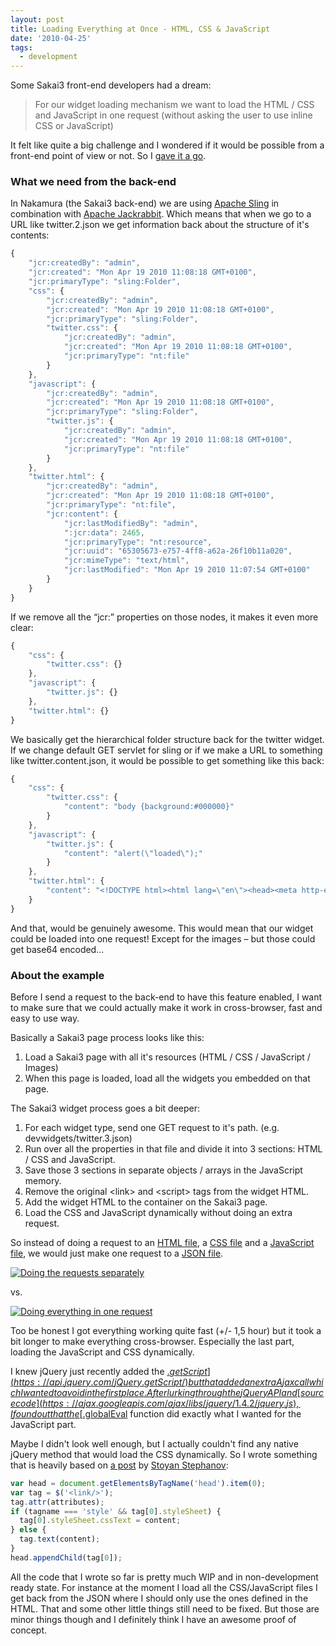 ```yaml
---
layout: post
title: Loading Everything at Once - HTML, CSS & JavaScript
date: '2010-04-25'
tags:
  - development
---
```


Some Sakai3 front-end developers had a dream:

> For our widget loading mechanism we want to load the HTML / CSS and JavaScript in one request (without asking the user to use inline CSS or JavaScript)

It felt like quite a big challenge and I wondered if it would be possible from a front-end point of view or not. So I [gave it a go](https://christianvuerings.github.io/everythingatonce/).

### What we need from the back-end

In Nakamura (the Sakai3 back-end) we are using [Apache Sling](https://sling.apache.org/site/index.html) in combination with [Apache Jackrabbit](https://jackrabbit.apache.org/). Which means that when we go to a URL like twitter.2.json we get information back about the structure of it's contents:

```js
{
    "jcr:createdBy": "admin",
    "jcr:created": "Mon Apr 19 2010 11:08:18 GMT+0100",
    "jcr:primaryType": "sling:Folder",
    "css": {
        "jcr:createdBy": "admin",
        "jcr:created": "Mon Apr 19 2010 11:08:18 GMT+0100",
        "jcr:primaryType": "sling:Folder",
        "twitter.css": {
            "jcr:createdBy": "admin",
            "jcr:created": "Mon Apr 19 2010 11:08:18 GMT+0100",
            "jcr:primaryType": "nt:file"
        }
    },
    "javascript": {
        "jcr:createdBy": "admin",
        "jcr:created": "Mon Apr 19 2010 11:08:18 GMT+0100",
        "jcr:primaryType": "sling:Folder",
        "twitter.js": {
            "jcr:createdBy": "admin",
            "jcr:created": "Mon Apr 19 2010 11:08:18 GMT+0100",
            "jcr:primaryType": "nt:file"
        }
    },
    "twitter.html": {
        "jcr:createdBy": "admin",
        "jcr:created": "Mon Apr 19 2010 11:08:18 GMT+0100",
        "jcr:primaryType": "nt:file",
        "jcr:content": {
            "jcr:lastModifiedBy": "admin",
            ":jcr:data": 2465,
            "jcr:primaryType": "nt:resource",
            "jcr:uuid": "65305673-e757-4ff8-a62a-26f10b11a020",
            "jcr:mimeType": "text/html",
            "jcr:lastModified": "Mon Apr 19 2010 11:07:54 GMT+0100"
        }
    }
}
```

If we remove all the “jcr:” properties on those nodes, it makes it even more clear:

```js
{
    "css": {
        "twitter.css": {}
    },
    "javascript": {
        "twitter.js": {}
    },
    "twitter.html": {}
}
```

We basically get the hierarchical folder structure back for the twitter widget. If we change default GET servlet for sling or if we make a URL to something like twitter.content.json, it would be possible to get something like this back:

```js
{
    "css": {
        "twitter.css": {
            "content": "body {background:#000000}"
        }
    },
    "javascript": {
        "twitter.js": {
            "content": "alert(\"loaded\");"
        }
    },
    "twitter.html": {
        "content": "<!DOCTYPE html><html lang=\"en\"><head><meta http-equiv=\"Content-type\" content=\"text/html; charset=utf-8\"><title>Loaded page</title><link rel=\"stylesheet\" href=\"css/twitter.css\" type=\"text/css\" /><script type=\"text/javascript\" src=\"javascript/twitter.js\"></script></head><body><h1>Testing whether this could actually work</h1></body></html>"
    }
}
```

And that, would be genuinely awesome. This would mean that our widget could be loaded into one request! Except for the images – but those could get base64 encoded…

### About the example

Before I send a request to the back-end to have this feature enabled, I want to make sure that we could actually make it work in cross-browser, fast and easy to use way.

Basically a Sakai3 page process looks like this:

1. Load a Sakai3 page with all it's resources (HTML / CSS / JavaScript / Images)
2. When this page is loaded, load all the widgets you embedded on that page.

The Sakai3 widget process goes a bit deeper:

1. For each widget type, send one GET request to it's path. (e.g. devwidgets/twitter.3.json)
2. Run over all the properties in that file and divide it into 3 sections: HTML / CSS and JavaScript.
3. Save those 3 sections in separate objects / arrays in the JavaScript memory.
4. Remove the original &lt;link&gt; and &lt;script&gt; tags from the widget HTML.
5. Add the widget HTML to the container on the Sakai3 page.
6. Load the CSS and JavaScript dynamically without doing an extra request.

So instead of doing a request to an [HTML file](https://christianvuerings.github.io/everythingatonce/loaded.html), a [CSS file](https://christianvuerings.github.io/everythingatonce/css/loaded.css) and a [JavaScript file](https://christianvuerings.github.io/everythingatonce/javascript/loaded.js), we would just make one request to a [JSON file](https://christianvuerings.github.io/everythingatonce/json/widget.json).

[![Doing the requests separately](/images/2010-04-25-perf1_b.png)](/images/2010-04-25-perf1_b.png)

vs.

[![Doing everything in one request](/images/2010-04-25-perf2_b.png)](/images/2010-04-25-perf2_b.png)

Too be honest I got everything working quite fast (+/- 1,5 hour) but it took a bit longer to make everything cross-browser. Especially the last part, loading the JavaScript and CSS dynamically.

I knew jQuery just recently added the [$.getScript](https://api.jquery.com/jQuery.getScript/) but that added an extra Ajax call which I wanted to avoid in the first place. After lurking through the jQuery API and [source code](https://ajax.googleapis.com/ajax/libs/jquery/1.4.2/jquery.js), I found out that the [$.globalEval](https://api.jquery.com/jQuery.globalEval/) function did exactly what I wanted for the JavaScript part.

Maybe I didn't look well enough, but I actually couldn't find any native jQuery method that would load the CSS dynamically. So I wrote something that is heavily based on [a post](https://www.phpied.com/dynamic-script-and-style-elements-in-ie/) by [Stoyan Stephanov](https://www.phpied.com/):

```js
var head = document.getElementsByTagName('head').item(0);
var tag = $('<link/>');
tag.attr(attributes);
if (tagname === 'style' && tag[0].styleSheet) {
  tag[0].styleSheet.cssText = content;
} else {
  tag.text(content);
}
head.appendChild(tag[0]);
```

All the code that I wrote so far is pretty much WIP and in non-development ready state. For instance at the moment I load all the CSS/JavaScript files I get back from the JSON where I should only use the ones defined in the HTML. That and some other little things still need to be fixed. But those are minor things though and I definitely think I have an awesome proof of concept.
